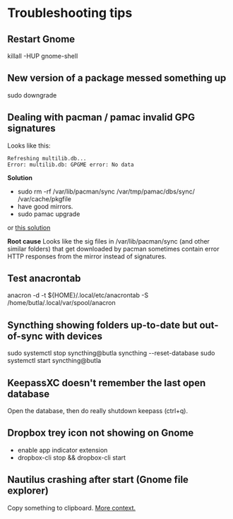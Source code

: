 Troubleshooting tips
====================

## Restart Gnome
killall -HUP gnome-shell

## New version of a package messed something up
sudo downgrade <package>

## Dealing with pacman / pamac invalid GPG signatures

Looks like this:

```
Refreshing multilib.db...
Error: multilib.db: GPGME error: No data
```

**Solution**
- sudo rm -rf /var/lib/pacman/sync /var/tmp/pamac/dbs/sync/ /var/cache/pkgfile
- have good mirrors.
- sudo pamac upgrade

or [this solution](https://forum.manjaro.org/t/root-tip-how-to-mitigate-and-prevent-gpgme-error-when-syncing-your-system/84700)

**Root cause**
Looks like the sig files in /var/lib/pacman/sync (and other similar folders) that get downloaded by pacman
sometimes contain error HTTP responses from the mirror instead of signatures.

## Test anacrontab
anacron -d -t ${HOME}/.local/etc/anacrontab -S /home/butla/.local/var/spool/anacron

## Syncthing showing folders up-to-date but out-of-sync with devices
sudo systemctl stop syncthing@butla
syncthing --reset-database
sudo systemctl start syncthing@butla

## KeepassXC doesn't remember the last open database
Open the database, then do really shutdown keepass (ctrl+q).

## Dropbox trey icon not showing on Gnome
- enable app indicator extension
- dropbox-cli stop && dropbox-cli start

## Nautilus crashing after start (Gnome file explorer)
Copy something to clipboard. [More context.](https://gitlab.gnome.org/GNOME/nautilus/-/issues/2539)
